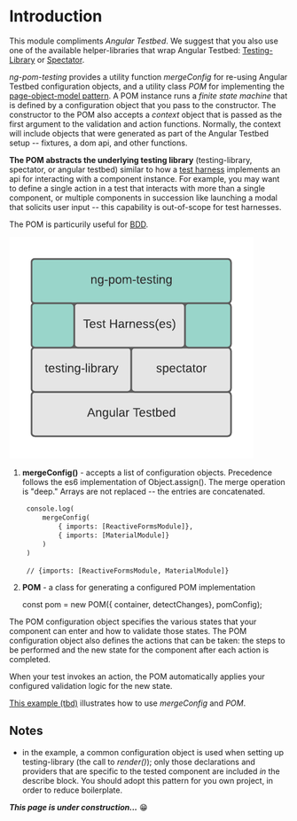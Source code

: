 # Introduction
This module compliments *Angular Testbed*.  We suggest that you also use one of the available helper-libraries that wrap Angular Testbed: [Testing-Library](https://testing-library.com/docs/angular-testing-library/intro/) or [Spectator](https://netbasal.com/spectator-v4-a-powerful-tool-to-simplify-your-angular-tests-bd65a0bf317e).

*ng-pom-testing* provides a utility function *mergeConfig* for re-using Angular Testbed configuration objects, and a utility class *POM* for implementing the [page-object-model pattern](https://martinfowler.com/bliki/PageObject.html).  A POM instance runs a *finite state machine* that is defined by a configuration object that you pass to the constructor.  The constructor to the POM also accepts a *context* object that is passed as the first argument to the validation and action functions.  Normally, the context will include objects that were generated as part of the Angular Testbed setup -- fixtures, a dom api, and other functions.

**The POM abstracts the underlying testing library** (testing-library, spectator, or angular testbed) similar to how a [test harness](https://en.wikipedia.org/wiki/Test_harness) implements an api for interacting with a component instance.  For example, you may want to define a single action in a test that interacts with more than a single component, or multiple components in succession like launching a modal that solicits user input -- this capability is out-of-scope for test harnesses.

The POM is particurily useful for [BDD](https://en.wikipedia.org/wiki/Behavior-driven_development).
    

![Tools](assets/tools.png)

1. **mergeConfig()** - accepts a list of configuration objects.  Precedence follows the es6 implementation of Object.assign().  The merge operation is "deep."  Arrays are not replaced -- the entries are concatenated. 


        console.log(
            mergeConfig(
                { imports: [ReactiveFormsModule]}, 
                { imports: [MaterialModule]}
            )
        )

        // {imports: [ReactiveFormsModule, MaterialModule]}

2. **POM** - a class for generating a configured POM implementation

    const pom = new POM({ container, detectChanges}, pomConfig);
    
The POM configuration object specifies the various states that your component can enter and how to validate those states.  The POM configuration object also defines the actions that can be taken: the steps to be performed and the new state for the component after each action is completed.  

When your test invokes an action, the POM automatically applies your configured validation logic for the new state.

[This example (tbd)]() illustrates how to use *mergeConfig* and *POM*. 

## Notes
- in the example, a common configuration object is used when setting up testing-library (the call to *render()*); only those declarations and providers that are specific to the tested component are included *in* the describe block.  You should adopt this pattern for you own project, in order to reduce boilerplate.
  

***This page is under construction...*** 😁